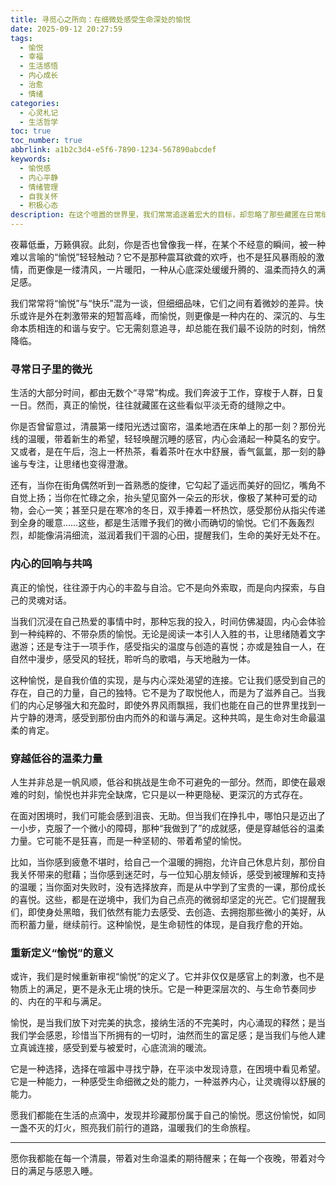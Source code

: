 ```yaml
---
title: 寻觅心之所向：在细微处感受生命深处的愉悦
date: 2025-09-12 20:27:59
tags:
  - 愉悦
  - 幸福
  - 生活感悟
  - 内心成长
  - 治愈
  - 情绪
categories:
  - 心灵札记
  - 生活哲学
toc: true
toc_number: true
abbrlink: a1b2c3d4-e5f6-7890-1234-567890abcdef
keywords:
  - 愉悦感
  - 内心平静
  - 情绪管理
  - 自我关怀
  - 积极心态
description: 在这个喧嚣的世界里，我们常常追逐着宏大的目标，却忽略了那些藏匿在日常缝隙中的微小愉悦。它们不是惊天动地的狂喜，而是如清晨的露珠，午后的暖阳，深夜的静谧，轻轻拂过心田，留下温柔的涟漪。这篇文章，将带你一同探寻，如何从生活的细枝末节中，汲取那份滋养灵魂的愉悦，让内心充满温暖与力量。
---
```


夜幕低垂，万籁俱寂。此刻，你是否也曾像我一样，在某个不经意的瞬间，被一种难以言喻的“愉悦”轻轻触动？它不是那种震耳欲聋的欢呼，也不是狂风暴雨般的激情，而更像是一缕清风，一片暖阳，一种从心底深处缓缓升腾的、温柔而持久的满足感。

我们常常将“愉悦”与“快乐”混为一谈，但细细品味，它们之间有着微妙的差异。快乐或许是外在刺激带来的短暂高峰，而愉悦，则更像是一种内在的、深沉的、与生命本质相连的和谐与安宁。它无需刻意追寻，却总能在我们最不设防的时刻，悄然降临。

### 寻常日子里的微光

生活的大部分时间，都由无数个“寻常”构成。我们奔波于工作，穿梭于人群，日复一日。然而，真正的愉悦，往往就藏匿在这些看似平淡无奇的缝隙之中。

你是否曾留意过，清晨第一缕阳光透过窗帘，温柔地洒在床单上的那一刻？那份光线的温暖，带着新生的希望，轻轻唤醒沉睡的感官，内心会涌起一种莫名的安宁。又或者，是在午后，泡上一杯热茶，看着茶叶在水中舒展，香气氤氲，那一刻的静谧与专注，让思绪也变得澄澈。

还有，当你在街角偶然听到一首熟悉的旋律，它勾起了遥远而美好的回忆，嘴角不自觉上扬；当你在忙碌之余，抬头望见窗外一朵云的形状，像极了某种可爱的动物，会心一笑；甚至只是在寒冷的冬日，双手捧着一杯热饮，感受那份从指尖传递到全身的暖意……这些，都是生活赠予我们的微小而确切的愉悦。它们不轰轰烈烈，却能像涓涓细流，滋润着我们干涸的心田，提醒我们，生命的美好无处不在。

### 内心的回响与共鸣

真正的愉悦，往往源于内心的丰盈与自洽。它不是向外索取，而是向内探索，与自己的灵魂对话。

当我们沉浸在自己热爱的事情中时，那种忘我的投入，时间仿佛凝固，内心会体验到一种纯粹的、不带杂质的愉悦。无论是阅读一本引人入胜的书，让思绪随着文字遨游；还是专注于一项手作，感受指尖的温度与创造的喜悦；亦或是独自一人，在自然中漫步，感受风的轻抚，聆听鸟的歌唱，与天地融为一体。

这种愉悦，是自我价值的实现，是与内心深处渴望的连接。它让我们感受到自己的存在，自己的力量，自己的独特。它不是为了取悦他人，而是为了滋养自己。当我们的内心足够强大和充盈时，即使外界风雨飘摇，我们也能在自己的世界里找到一片宁静的港湾，感受到那份由内而外的和谐与满足。这种共鸣，是生命对生命最温柔的肯定。

### 穿越低谷的温柔力量

人生并非总是一帆风顺，低谷和挑战是生命不可避免的一部分。然而，即使在最艰难的时刻，愉悦也并非完全缺席，它只是以一种更隐秘、更深沉的方式存在。

在面对困境时，我们可能会感到沮丧、无助。但当我们在挣扎中，哪怕只是迈出了一小步，克服了一个微小的障碍，那种“我做到了”的成就感，便是穿越低谷的温柔力量。它可能不是狂喜，而是一种坚韧的、带着希望的愉悦。

比如，当你感到疲惫不堪时，给自己一个温暖的拥抱，允许自己休息片刻，那份自我关怀带来的慰藉；当你感到迷茫时，与一位知心朋友倾诉，感受到被理解和支持的温暖；当你面对失败时，没有选择放弃，而是从中学到了宝贵的一课，那份成长的喜悦。这些，都是在逆境中，我们为自己点亮的微弱却坚定的光芒。它们提醒我们，即使身处黑暗，我们依然有能力去感受、去创造、去拥抱那些微小的美好，从而积蓄力量，继续前行。这种愉悦，是生命韧性的体现，是自我疗愈的开始。

### 重新定义“愉悦”的意义

或许，我们是时候重新审视“愉悦”的定义了。它并非仅仅是感官上的刺激，也不是物质上的满足，更不是永无止境的快乐。它是一种更深层次的、与生命节奏同步的、内在的平和与满足。

愉悦，是当我们放下对完美的执念，接纳生活的不完美时，内心涌现的释然；是当我们学会感恩，珍惜当下所拥有的一切时，油然而生的富足感；是当我们与他人建立真诚连接，感受到爱与被爱时，心底流淌的暖流。

它是一种选择，选择在喧嚣中寻找宁静，在平淡中发现诗意，在困境中看见希望。它是一种能力，一种感受生命细微之处的能力，一种滋养内心，让灵魂得以舒展的能力。

愿我们都能在生活的点滴中，发现并珍藏那份属于自己的愉悦。愿这份愉悦，如同一盏不灭的灯火，照亮我们前行的道路，温暖我们的生命旅程。

---
愿你我都能在每一个清晨，带着对生命温柔的期待醒来；在每一个夜晚，带着对今日的满足与感恩入睡。